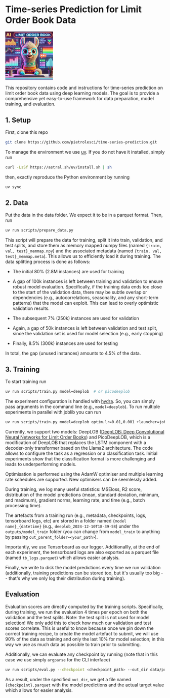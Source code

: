# Time-series Prediction for Limit Order Book Data


<img src="assets/dalle_image.png" alt="DALL-E generated image" style="width: 30%;">

This repository contains code and instructions for time-series prediction on limit order book data using deep learning models. The goal is to provide a comprehensive yet easy-to-use framework for data preparation, model training, and evaluation.



## 1. Setup

First, clone this repo

```bash
git clone https://github.com/pietrolesci/time-series-prediction.git
```

To manage the environment we use [uv](https://docs.astral.sh/uv/getting-started/installation/). If you do not have it installed, simply run

```bash
curl -LsSf https://astral.sh/uv/install.sh | sh
```

then, exactly reproduce the Python environment by running

```bash
uv sync
```



## 2. Data

Put the data in the data folder. We expect it to be in a parquet format. Then, run

```bash
uv run scripts/prepare_data.py
```

This script will prepare the data for training, split it into train, validation, and test splits, and store them as memory mapped numpy files (named `{train, val, test}_memmap.npy`) and the associated metadata (named `{train, val, test}_memmap.meta`). This allows us to efficiently load it during training. The data splitting process is done as follows:

- The initial 80% (2.8M instances) are used for training

- A gap of 100k instances is left between training and validation to ensure robust model evaluation. Specifically, if the training data ends too close to the start of the validation data, there may be subtle overlap or dependencies (e.g., autocorrelations, seasonality, and any short-term patterns) that the model can exploit. This can lead to overly optimistic validation results.

- The subsequent 7% (250k) instances are used for validation

- Again, a gap of 50k instances is left between validation and test split, since the validation set is used for model selection (e.g., early stopping)

- Finally, 8.5% (300k) instances are used for testing

In total, the gap (unused instances) amounts to 4.5% of the data.




## 3. Training

To start training run

```bash
uv run scripts/train.py model=deeplob  # or picodeeplob
```

The experiment configuration is handled with [hydra](https://hydra.cc/). So, you can simply pass arguments in the command line (e.g., `model=deeplob`). To run multiple experiments in parallel with joblib you can run

```bash
uv run scripts/train.py model=deeplob optim.lr=0.01,0.001 +launcher=joblib
```

Currently, we support two models: DeepLOB ([DeepLOB: Deep Convolutional Neural Networks for Limit Order Books](https://arxiv.org/abs/1808.03668)) and PicoDeepLOB, which is a modification of DeepLOB that replaces the LSTM component with a decoder-only transformer based on the Llama2 architecture. The code allows to configure the task as a regression or a classification task. Initial experiments show that the classification format is more challenging and leads to underperforming models.

Optimisation is performed using the AdamW optimiser and multiple learning rate schedules are supported. New optimisers can be seemlessly added.

During training, we log many useful statistics: MSEloss, R2 score, distribution of the model predictions (mean, standard deviation, minimum, and maximum), gradient norms, learning rate, and time (e.g., batch processing time).

The artefacts from a training run (e.g., metadata, checkpoints, logs, tensorboard logs, etc) are stored in a folder named `{model name}_{datetime}` (e.g., `deeplob_2024-12-10T18-39-58`) under the `outputs/model_train` folder (you can change from `model_train` to anything by passing `out_parent_folder=<your_path>`).

Importantly, we use Tensorboard as our logger. Additionallly, at the end of each experiment, the tensorboard logs are also exported as a parquet file (named `tb_logs.parquet`) which allows easier analysis.

Finally, we write to disk the model predictions every time we run validation (additionally, training predictions can be stored too, but it's usually too big -- that's why we only log their distribution during training).




## Evaluation

Evaluation scores are directly computed by the training scripts. Specifically, during training, we run the evaluation 4 times per epoch on both the validation and the test splits. Note: the test split is not used for model selection! We only add this to check how much our validation and test scores correlate. This is useful to know because once we pin down the correct training recipe, to create the model artefact to submit, we will use 90% of the data as training and only the last 10% for model selection; in this way we use as much data as possible to train prior to submitting.

Additionally, we can evaluate any checkpoint by running (note that in this case we use simply `argparse` for the CLI interface)

```bash
uv run scripts/eval.py --checkpoint <checkpoint_path> --out_dir data/predictions
```

As a result, under the specified `out_dir`, we get a file named `{checkpoint}.parquet` with the model predictions and the actual target value which allows for easier analysis. 



